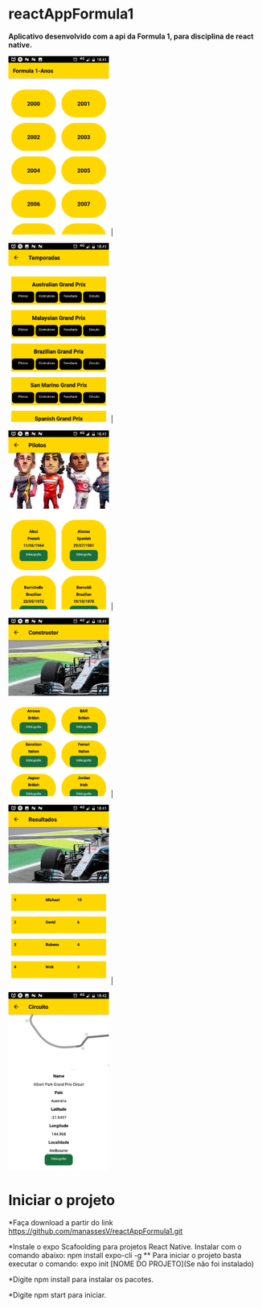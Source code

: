 # reactAppFormula1


**Aplicativo desenvolvido com a api da Formula 1, para disciplina de react native.**

<img src="https://github.com/manassesV/reactAppFormula1/blob/master/Screenshot_20190623-184118.png" width="200" > |

<img src="https://github.com/manassesV/reactAppFormula1/blob/master/Screenshot_20190623-184128.png" width="200"  > |

<img src="https://github.com/manassesV/reactAppFormula1/blob/master/Screenshot_20190623-184139.png" width="200" > |

<img src="https://github.com/manassesV/reactAppFormula1/blob/master/Screenshot_20190623-184149.png" width="200" > |

<img src="https://github.com/manassesV/reactAppFormula1/blob/master/Screenshot_20190623-184156.png" width="200" > |

<img src="https://github.com/manassesV/reactAppFormula1/blob/master/Screenshot_20190623-184204.png" width="200" > 



# Iniciar o projeto

*Faça download a partir do link https://github.com/manassesV/reactAppFormula1.git

*Instale o expo Scafoolding para projetos React Native. Instalar com o comando abaixo: npm install expo-cli -g ** Para iniciar o projeto basta executar o comando: expo init [NOME DO PROJETO](Se não foi instalado)

*Digite npm install para instalar os pacotes.


*Digite npm start para iniciar.


